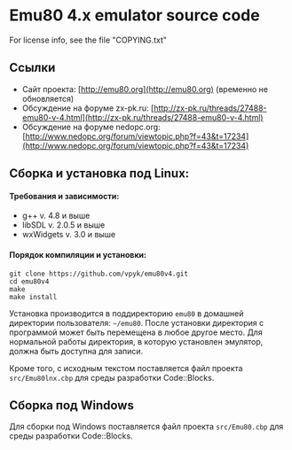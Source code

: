 # Emu80 4.x emulator source code

For license info, see the file "COPYING.txt"

## Ссылки
* Сайт проекта: [http://emu80.org](http://emu80.org) (временно не обновляется)
* Обсуждение на форуме zx-pk.ru: [http://zx-pk.ru/threads/27488-emu80-v-4.html](http://zx-pk.ru/threads/27488-emu80-v-4.html)
* Обсуждение на форуме nedopc.org: [http://www.nedopc.org/forum/viewtopic.php?f=43&t=17234](http://www.nedopc.org/forum/viewtopic.php?f=43&t=17234)

## Сборка и установка под Linux:

#### Требования и зависимости:
* g++ v. 4.8 и выше
* libSDL v. 2.0.5 и выше
* wxWidgets v. 3.0 и выше

#### Порядок компиляции и установки:
    git clone https://github.com/vpyk/emu80v4.git
    cd emu80v4    
    make
    make install

Установка производится в поддиректорию `emu80` в домашней директории пользователя: `~/emu80`. После установки директория с программой может быть перемещена в любое другое место. Для нормальной работы директория, в которую установлен эмулятор, должна быть доступна для записи.

Кроме того, с исходным текстом поставляется файл проекта `src/Emu80lnx.cbp` для среды разработки Code::Blocks.

## Сборка под Windows

Для сборки под Windows поставляется файл проекта `src/Emu80.cbp` для среды разработки Code::Blocks.
